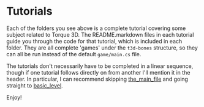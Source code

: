 # Tutorials

Each of the folders you see above is a complete tutorial covering some subject related to Torque 3D.
The README.markdown files in each tutorial guide you through the code for that tutorial, which is included in each folder.
They are all complete 'games' under the `t3d-bones` structure, so they can all be run instead of the default `game/main.cs` file.

The tutorials don't necessarily have to be completed in a linear sequence, though if one tutorial follows directly on from another I'll mention it in the header.
In particular, I can recommend skipping [the_main_file](./the_main_file) and going straight to [basic_level](./basic_level).

Enjoy!
